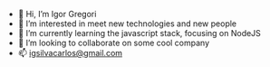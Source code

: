 - 👋 Hi, I’m Igor Gregori
- 👀 I’m interested in meet new technologies and new people
- 🌱 I’m currently learning the javascript stack, focusing on NodeJS
- 💞️ I’m looking to collaborate on some cool company
- 📫 igsilvacarlos@gmail.com

<!---
Igor-Gregori/Igor-Gregori is a ✨ special ✨ repository because its `README.md` (this file) appears on your GitHub profile.
You can click the Preview link to take a look at your changes.
--->
